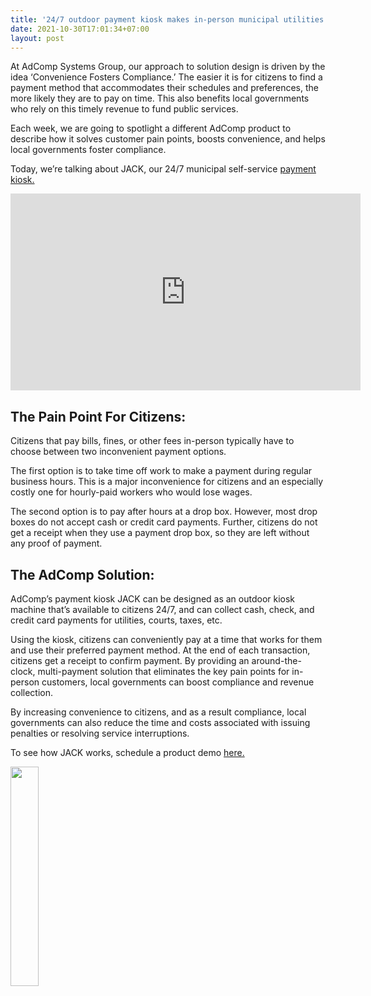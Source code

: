 ```yaml
---
title: '24/7 outdoor payment kiosk makes in-person municipal utilities & court payments quick & convenient'
date: 2021-10-30T17:01:34+07:00
layout: post
---
```

At AdComp Systems Group, our approach to solution design is driven by the idea ‘Convenience Fosters Compliance.’ The easier it is for citizens to find a payment method that accommodates their schedules and preferences, the more likely they are to pay on time. This also benefits local governments who rely on this timely revenue to fund public services.

Each week, we are going to spotlight a different AdComp product to describe how it solves customer pain points, boosts convenience, and helps local governments foster compliance.

Today, we’re talking about JACK, our 24/7 municipal self-service [payment kiosk.](https://www.adcompsystems.com/payment-kiosk.html)

<iframe width="560" height="315" src="https://www.youtube.com/embed/JWiQ_7k_eD4" title="YouTube video player" frameborder="0" loading="lazy" allow="accelerometer; autoplay; clipboard-write; encrypted-media; gyroscope; picture-in-picture" allowfullscreen></iframe>

<h2>The Pain Point For Citizens:</h2>
Citizens that pay bills, fines, or other fees in-person typically have to choose between two inconvenient payment options.

The first option is to take time off work to make a payment during regular business hours. This is a major inconvenience for citizens and an especially costly one for hourly-paid workers who would lose wages.

The second option is to pay after hours at a drop box. However, most drop boxes do not accept cash or credit card payments. Further, citizens do not get a receipt when they use a payment drop box, so they are left without any proof of payment.


<h2>The AdComp Solution:</h2>

AdComp’s payment kiosk JACK can be designed as an outdoor kiosk machine that’s available to citizens 24/7, and can collect cash, check, and credit card payments for utilities, courts, taxes, etc.

Using the kiosk, citizens can conveniently pay at a time that works for them and use their preferred payment method. At the end of each transaction, citizens get a receipt to confirm payment. By providing an around-the-clock, multi-payment solution that eliminates the key pain points for in-person customers, local governments can boost compliance and revenue collection.

By increasing convenience to citizens, and as a result compliance, local governments can also reduce the time and costs associated with issuing penalties or resolving service interruptions.



To see how JACK works, schedule a product demo [here.](https://www.adcompsystems.com/contactus.html)

<a href="https://www.adcompsystems.com/subscribe.html">
<img src="/images/posts/subscribe.webp" loading="lazy"
     width="30%" /></a>